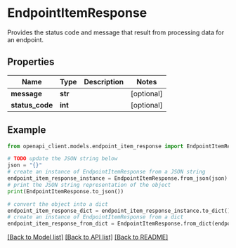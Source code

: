 # EndpointItemResponse

Provides the status code and message that result from processing data for an endpoint.

## Properties

Name | Type | Description | Notes
------------ | ------------- | ------------- | -------------
**message** | **str** |  | [optional] 
**status_code** | **int** |  | [optional] 

## Example

```python
from openapi_client.models.endpoint_item_response import EndpointItemResponse

# TODO update the JSON string below
json = "{}"
# create an instance of EndpointItemResponse from a JSON string
endpoint_item_response_instance = EndpointItemResponse.from_json(json)
# print the JSON string representation of the object
print(EndpointItemResponse.to_json())

# convert the object into a dict
endpoint_item_response_dict = endpoint_item_response_instance.to_dict()
# create an instance of EndpointItemResponse from a dict
endpoint_item_response_from_dict = EndpointItemResponse.from_dict(endpoint_item_response_dict)
```
[[Back to Model list]](../README.md#documentation-for-models) [[Back to API list]](../README.md#documentation-for-api-endpoints) [[Back to README]](../README.md)


